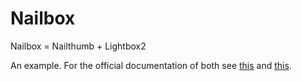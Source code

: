 Nailbox
=======

Nailbox = Nailthumb + Lightbox2

An example. For the official documentation of both see [this](http://www.garralab.com/nailthumb.php) and [this](http://lokeshdhakar.com/projects/lightbox2/).
